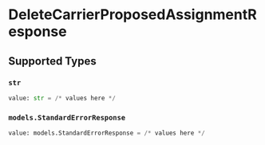 # DeleteCarrierProposedAssignmentResponse


## Supported Types

### `str`

```python
value: str = /* values here */
```

### `models.StandardErrorResponse`

```python
value: models.StandardErrorResponse = /* values here */
```


